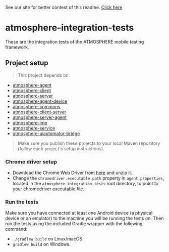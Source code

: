 See our site for better context of this readme. [Click here](http://atmosphereframework.com/)

# atmosphere-integration-tests
These are the integration tests of the ATMOSPHERE mobile testing framework.

## Project setup
>This project depends on:
* [atmosphere-agent](https://github.com/MusalaSoft/atmosphere-agent)
* [atmosphere-client](https://github.com/MusalaSoft/atmosphere-client)
* [atmosphere-server](https://github.com/MusalaSoft/atmosphere-server)
* [atmosphere-agent-device](https://github.com/MusalaSoft/atmosphere-agent-device-lib)
* [atmosphere-commons](https://github.com/MusalaSoft/atmosphere-commons)
* [atmosphere-client-server](https://github.com/MusalaSoft/atmosphere-client-server-lib)
* [atmosphere-server-agent](https://github.com/MusalaSoft/atmosphere-server-agent-lib)
* [atmosphere-ime](https://github.com/MusalaSoft/atmosphere-ime)
* [atmosphere-service](https://github.com/MusalaSoft/atmosphere-service)
* [atmosphere-uiautomator-bridge](https://github.com/MusalaSoft/atmosphere-uiautomator-bridge/)

> Make sure you publish these projects to your local Maven repository (follow each project's setup instructions).

### Chrome driver setup
* Download the Chrome Web Driver from [here](https://sites.google.com/a/chromium.org/chromedriver/) and unzip it.
* Change the `chromedriver.executable.path` property in `agent.properties`, located in the `atmosphere-integration-tests` root directory, to point to your chromedriver executable file.

### Run the tests
Make sure you have connected at least one Android device (a physical device or an emulator) to the machine you will be running the tests on. Then run the tests using the included Gradle wrapper with the following command:
* `./gradlew build` on Linux/macOS
* `gradlew build` on Windows.
